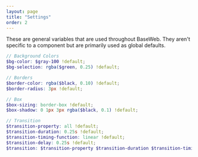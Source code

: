 ```yaml
---
layout: page
title: "Settings"
order: 2
---
```


These are general variables that are used throughout BaseWeb. They aren't specific to a component but are primarily used as global defaults.

```scss
// Background Colors
$bg-color: $gray-100 !default;
$bg-selection: rgba($green, 0.25) !default;

// Borders
$border-color: rgba($black, 0.10) !default;
$border-radius: 3px !default;

// Box
$box-sizing: border-box !default;
$box-shadow: 0 1px 3px rgba($black, 0.1) !default;

// Transition
$transition-property: all !default;
$transition-duration: 0.25s !default;
$transition-timing-function: linear !default;
$transition-delay: 0.25s !default;
$transition: $transition-property $transition-duration $transition-timing-function !default;
```
